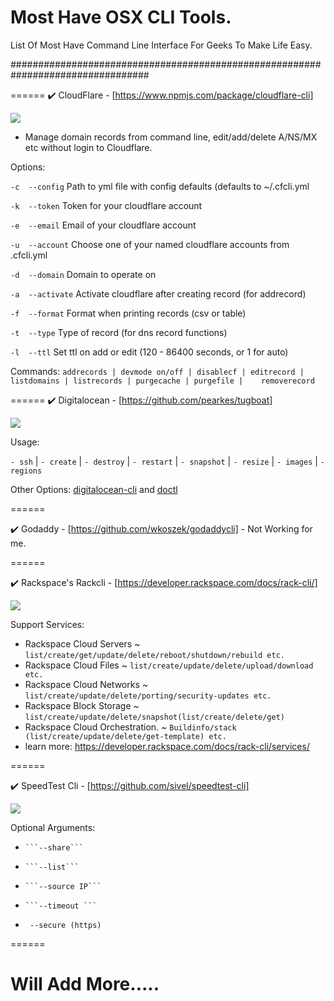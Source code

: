 # Most Have OSX CLI Tools.
List Of Most Have Command Line Interface For Geeks To Make Life Easy.

#################################################################################

======
:heavy_check_mark: CloudFlare - [https://www.npmjs.com/package/cloudflare-cli] 



![](https://i.imgur.com/oqhSOAw.png)



- Manage domain records from command line, edit/add/delete A/NS/MX etc without login to Cloudflare. 



Options:

```-c  --config```    Path to yml file with config defaults (defaults to ~/.cfcli.yml

```-k  --token```     Token for your cloudflare account

```-e  --email```     Email of your cloudflare account

```-u  --account```   Choose one of your named cloudflare accounts from .cfcli.yml

```-d  --domain```    Domain to operate on

```-a  --activate```  Activate cloudflare after creating record (for addrecord)

```-f  --format```    Format when printing records (csv or table)

```-t  --type```      Type of record (for dns record functions)

```-l  --ttl```       Set ttl on add or edit (120 - 86400 seconds, or 1 for auto)

Commands:  ```addrecords | devmode on/off | disablecf | editrecord | listdomains | listrecords | purgecache | purgefile |    removerecord```



======
:heavy_check_mark: Digitalocean - [https://github.com/pearkes/tugboat] 


![](https://i.imgur.com/lEMeHDI.png)



Usage: 

 ```- ssh``` | ```- create``` | ```- destroy``` | ```- restart``` | ```- snapshot``` | ```- resize``` | ```- images``` | ```- regions``` 

Other Options: [digitalocean-cli](https://www.npmjs.com/package/digitalocean-cli) and [doctl](https://github.com/digitalocean/doctl)


======


:heavy_check_mark: Godaddy - [https://github.com/wkoszek/godaddycli] - Not Working for me. 

======

:heavy_check_mark: Rackspace's Rackcli - [https://developer.rackspace.com/docs/rack-cli/]

![](https://i.imgur.com/1wr21X9.png)

Support Services:
- Rackspace Cloud Servers ~ ```list/create/get/update/delete/reboot/shutdown/rebuild etc. ```
- Rackspace Cloud Files   ~ ```list/create/update/delete/upload/download etc.```
- Rackspace Cloud Networks ~ ```list/create/update/delete/porting/security-updates etc.```
- Rackspace Block Storage  ~ ```list/create/update/delete/snapshot(list/create/delete/get)```
- Rackspace Cloud Orchestration. ~ ```Buildinfo/stack (list/create/update/delete/get-template) etc. ```
- learn more: https://developer.rackspace.com/docs/rack-cli/services/

====== 

:heavy_check_mark: SpeedTest Cli - [https://github.com/sivel/speedtest-cli]

![](https://i.imgur.com/Z05NUSA.png)

Optional Arguments:

*     ```--share```
*     ```--list```
*     ```--source IP```
*     ```--timeout ```
*    ``` --secure (https)```

====== 


# Will Add More..... 


